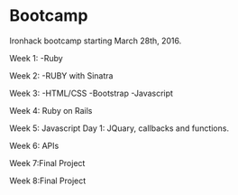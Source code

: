 # Bootcamp
Ironhack bootcamp starting March 28th, 2016.

Week 1:
-Ruby

Week 2:
-RUBY with Sinatra

Week 3:
-HTML/CSS
-Bootstrap
-Javascript

Week 4: Ruby on Rails

Week 5: Javascript
Day 1: JQuary, callbacks and functions.

Week 6: APIs

Week 7:Final Project

Week 8:Final Project
